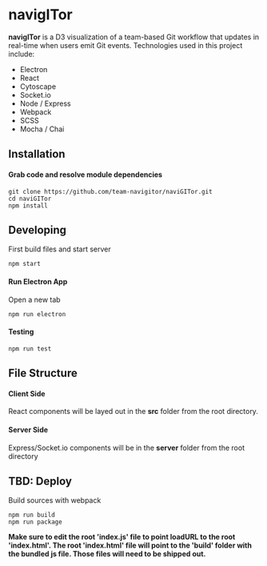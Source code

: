 # navigITor

__navigITor__ is a D3 visualization of a team-based Git workflow that updates in real-time when users emit Git events. Technologies used in this project include:

  - Electron
  - React
  - Cytoscape
  - Socket.io
  - Node / Express
  - Webpack
  - SCSS
  - Mocha / Chai

## Installation

#### Grab code and resolve module dependencies

	git clone https://github.com/team-navigitor/naviGITor.git
	cd naviGITor
	npm install

## Developing

First build files and start server
```
npm start
```

#### Run Electron App

Open a new tab
```
npm run electron
```
	
#### Testing

	npm run test

## File Structure

#### Client Side

React components will be layed out in the __src__ folder from the root directory.

#### Server Side

Express/Socket.io components will be in the __server__ folder from the root directory


## TBD: Deploy
Build sources with webpack
```
npm run build
npm run package
```

__Make sure to edit the root 'index.js' file to point loadURL to the root 'index.html'. The root 'index.html' file will point to the 'build' folder with the bundled js file. Those files will need to be shipped out.__
